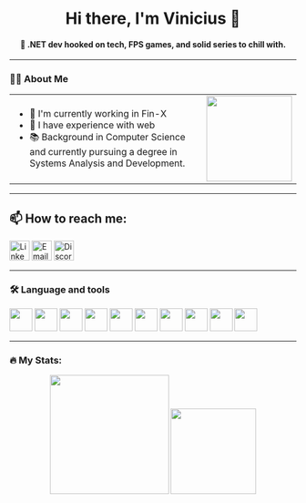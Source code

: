 <h1 align="center">Hi there, I'm Vinicius 👋</h1>

<h4 align="center">🎯 .NET dev hooked on tech, FPS games, and solid series to chill with.</h4>

---

### 👨‍💻 About Me

<table>
  <tr>
    <td>

<ul>
  <li>🔭 I'm currently working in Fin-X</li>
  <li>🌳 I have experience with web</li>
  <li>📚 Background in Computer Science and currently pursuing a degree in Systems Analysis and Development.</li>
</ul>

</td>
<td align="center" style="vertical-align: top;">
  <img src="https://media3.giphy.com/media/v1.Y2lkPTc5MGI3NjExNjhrcXlrNHVpanVmemppbGhkeHp1Z3YxbWIzMjVuMjltYnVpMmloYyZlcD12MV9pbnRlcm5hbF9naWZfYnlfaWQmY3Q9Zw/78XCFBGOlS6keY1Bil/giphy.gif" height="150"/>
</td>
  </tr>
</table>

---

## 📫 How to reach me:

[<img src="https://cdn.jsdelivr.net/gh/devicons/devicon/icons/linkedin/linkedin-original.svg" width="35" height="35" alt="LinkedIn" />](https://www.linkedin.com/in/viniciuusmesquita/)
[<img src="https://upload.wikimedia.org/wikipedia/commons/4/4e/Gmail_Icon.png" width="35" height="35" alt="Email" />](mailto:viniciuuslcs@gmail.com)
[<img src="https://raw.githubusercontent.com/maurodesouza/profile-readme-generator/master/src/assets/icons/social/discord/default.svg" width="35" height="35" alt="Discord" title="viniciuus.dev#0001" />](#)






---

### 🛠 Language and tools

<div align="left">
  <img src="https://cdn.jsdelivr.net/gh/devicons/devicon/icons/csharp/csharp-original.svg" height="40" />
  <img src="https://skillicons.dev/icons?i=py" height="40" />
  <img src="https://skillicons.dev/icons?i=dotnet" height="40" />
  <img src="https://cdn.jsdelivr.net/gh/devicons/devicon/icons/microsoftsqlserver/microsoftsqlserver-plain.svg" height="40" />
  <img src="https://cdn.jsdelivr.net/gh/devicons/devicon/icons/azure/azure-original.svg" height="40" />
  <img src="https://skillicons.dev/icons?i=postman" height="40" />
  <img src="https://cdn.simpleicons.org/git/F05032" height="40" />
  <img src="https://skillicons.dev/icons?i=github" height="40" />
  <img src="https://skillicons.dev/icons?i=vscode" height="40" />
  <img src="https://skillicons.dev/icons?i=visualstudio" height="40" />
</div>

---

### 🔥 My Stats:

<div align="center">
  <img src="https://github-readme-stats.vercel.app/api?username=ViniciusLucasM&hide_title=true&hide_rank=false&show_icons=true&include_all_commits=true&count_private=true&disable_animations=false&theme=dark&locale=en&hide_border=false&order=1" height="209" />
  <img src="https://github-readme-stats.vercel.app/api/top-langs?username=ViniciusLucasM&locale=en&hide_title=true&layout=compact&card_width=320&langs_count=5&theme=dark&hide_border=true&order=2" height="150" />
</div>
